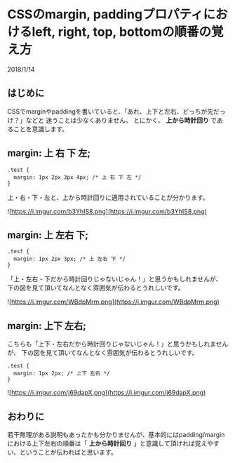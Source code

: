 # CSSのmargin, paddingプロパティにおけるleft, right, top, bottomの順番の覚え方
2018/1/14

## はじめに
CSSでmarginやpaddingを書いていると、「あれ、上下と左右、どっちが先だっけ？」などと
迷うことは少なくありません。
とにかく、 **上から時計回り** であることを意識します。

## margin: 上 右 下 左;

```
.test {
  margin: 1px 2px 3px 4px; /* 上 右 下 左 */
}
```

上・右・下・左と、上から時計回りに適用されていることが分かります。

![https://i.imgur.com/b3YhIS8.png](https://i.imgur.com/b3YhIS8.png)

## margin: 上 左右 下;

```
.test {
  margin: 1px 2px 3px; /* 上 左右 下 */
}
```

「上・左右・下だから時計回りじゃないじゃん！」と思うかもしれませんが、
下の図を見て頂いてなんとなく雰囲気が伝わるとうれしいです。

![https://i.imgur.com/WBdpMrm.png](https://i.imgur.com/WBdpMrm.png)

## margin: 上下 左右;

こちらも「上下・左右だから時計回りじゃないじゃん！」と思うかもしれませんが、
下の図を見て頂いてなんとなく雰囲気が伝わるとうれしいです。

```
.test {
  margin: 1px 2px; /* 上下 左右 */
}
```

![https://i.imgur.com/j69dapX.png](https://i.imgur.com/j69dapX.png)

## おわりに

若干無理がある説明もあったかも分かりませんが、基本的にはpadding/marginにおける上下左右の順番は「 **上から時計回り** 」と意識して頂ければ覚えやすい、ということが伝わればと思います。
